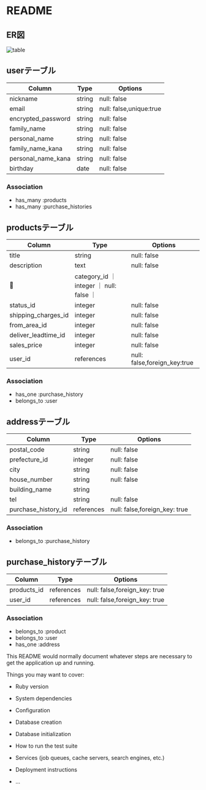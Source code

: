 # README
## ER図
![table](https://user-images.githubusercontent.com/67823080/97664118-c9b2a000-1abd-11eb-971d-701bf77a8536.png)

## userテーブル
| Column             | Type   | Options                 |
| ------------------ | ------ | ----------------------- |
| nickname           | string | null: false             |
| email              | string | null: false,unique:true |
| encrypted_password | string | null: false             |
| family_name        | string | null: false             |
| personal_name      | string | null: false             |
| family_name_kana   | string | null: false             |
| personal_name_kana | string | null: false             |
| birthday           | date   | null: false             |

### Association

- has_many :products
- has_many :purchase_histories


## productsテーブル
| Column              | Type       | Options                      |
| ------------------- | ---------- | ---------------------------- |
| title               | string     | null: false                  |
| description         | text       | null: false                  |
| category_id         ｜integer    ｜ null: false                 ｜
| status_id           | integer    | null: false                  |
| shipping_charges_id | integer    | null: false                  |
| from_area_id        | integer    | null: false                  |
| deliver_leadtime_id | integer    | null: false                  |
| sales_price         | integer    | null: false                  |
| user_id             | references | null: false,foreign_key:true |

### Association

- has_one    :purchase_history
- belongs_to :user

## addressテーブル
| Column              | Type       | Options                       |
| ------------------- | ---------- | ----------------------------- |
| postal_code         | string     | null: false                   |
| prefecture_id       | integer    | null: false                   |
| city                | string     | null: false                   |
| house_number        | string     | null: false                   |
| building_name       | string     |                               |
| tel                 | string     | null: false                   |
| purchase_history_id | references | null: false,foreign_key: true |

### Association

- belongs_to :purchase_history

## purchase_historyテーブル
| Column      | Type       | Options                       |
| ----------- | ---------- | ----------------------------- |
| products_id | references | null: false,foreign_key: true |
| user_id     | references | null: false,foreign_key: true |

### Association

- belongs_to :product
- belongs_to :user
- has_one :address

This README would normally document whatever steps are necessary to get the
application up and running.

Things you may want to cover:

* Ruby version

* System dependencies

* Configuration

* Database creation

* Database initialization

* How to run the test suite

* Services (job queues, cache servers, search engines, etc.)

* Deployment instructions

* ...
